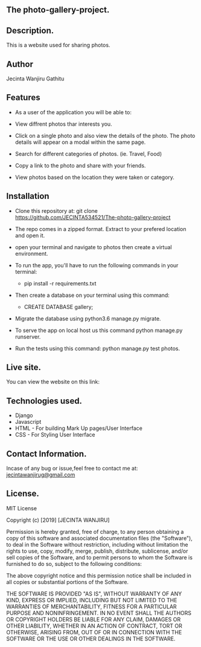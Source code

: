 ## The photo-gallery-project.
## Description.
 This is a website used for sharing photos.

## Author
 Jecinta Wanjiru Gathitu

## Features
* As a user of the application you will be able to:

* View diffrent photos thar interests you.
* Click on a single photo and also view the details of the photo. The photo details will appear on a modal within the same page.
* Search for different categories of photos. (ie. Travel, Food)
* Copy a link to the photo and share with your friends.
* View photos based on the location they were taken or category.

## Installation
* Clone this repository at: git clone https://github.com/JECINTA534521/The-photo-gallery-project

* The repo comes in a zipped format. Extract to your prefered location and open it.

* open your terminal and navigate to photos then create a virtual environment.

* To run the app, you'll have to run the following commands in your terminal:

    * pip install -r requirements.txt
* Then create a database on your terminal using this command:
    * CREATE DATABASE gallery;

* Migrate the database using  python3.6 manage.py migrate.
* To serve the app on local host us this command python manage.py runserver.

* Run the tests using this command: python manage.py test photos.

## Live site.
You can view the website on this link:

## Technologies used.
* Django
* Javascript
* HTML - For building Mark Up pages/User Interface
* CSS - For Styling User Interface


## Contact Information.
Incase of any bug or issue,feel free to contact me at: jecintawanjirug@gmail.com

## License.
MIT License

Copyright (c) [2019] [JECINTA WANJIRU]

Permission is hereby granted, free of charge, to any person obtaining a copy
of this software and associated documentation files (the "Software"), to deal
in the Software without restriction, including without limitation the rights
to use, copy, modify, merge, publish, distribute, sublicense, and/or sell
copies of the Software, and to permit persons to whom the Software is
furnished to do so, subject to the following conditions:

The above copyright notice and this permission notice shall be included in all
copies or substantial portions of the Software.

THE SOFTWARE IS PROVIDED "AS IS", WITHOUT WARRANTY OF ANY KIND, EXPRESS OR
IMPLIED, INCLUDING BUT NOT LIMITED TO THE WARRANTIES OF MERCHANTABILITY,
FITNESS FOR A PARTICULAR PURPOSE AND NONINFRINGEMENT. IN NO EVENT SHALL THE
AUTHORS OR COPYRIGHT HOLDERS BE LIABLE FOR ANY CLAIM, DAMAGES OR OTHER
LIABILITY, WHETHER IN AN ACTION OF CONTRACT, TORT OR OTHERWISE, ARISING FROM,
OUT OF OR IN CONNECTION WITH THE SOFTWARE OR THE USE OR OTHER DEALINGS IN THE
SOFTWARE.

